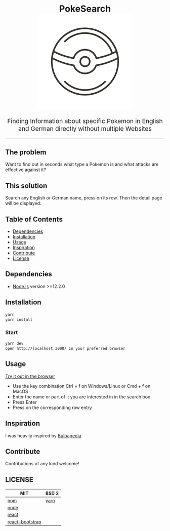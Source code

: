 <h1 align="center">
  PokeSearch
  <br>
  <img src="./src/icons/ball.svg" alt="Ball" title="PokeSearch logo" width="300">
</h1>
<p align="center" style="font-size: 1.2rem;">Finding Information about specific Pokemon in English and German directly without multiple Websites</p>
<hr />

## The problem

Want to find out in seconds what type a Pokemon is and what attacks are effective against it?

## This solution

Search any English or German name, press on its row. Then the detail page will be displayed.

## Table of Contents

-   [Dependencies](#dependencies)
-   [Installation](#installation)
-   [Usage](#usage)
-   [Inspiration](#inspiration)
-   [Contribute](#contribute)
-   [License](#license)

## Dependencies

-   [Node.js](https://nodejs.org/en/) version >=12.2.0

## Installation

```
yarn
yarn install
```

### Start

```
yarn dev
open http://localhost:3000/ in your preferred browser
```

## Usage

[Try it out in the browser](https://blankjr.github.io/pokesearch/)

-   Use the key combination Ctrl + f on Windows/Linux or Cmd + f on MacOS
-   Enter the name or part of it you are interested in in the search box
-   Press Enter
-   Press on the corresponding row entry

## Inspiration

I was heavily inspired by [Bulbapedia](https://bulbapedia.bulbagarden.net/wiki/list_of_pok%c3%a9mon_by_national_pok%c3%a9dex_number)

## Contribute

Contributions of any kind welcome!

## LICENSE

| MIT                                                   | BSD 2                        |
| ----------------------------------------------------- | ---------------------------- |
| [npm](https://www.npmjs.com/)                         | [yarn](https://yarnpkg.com/) |
| [node](https://nodejs.org)                            |                              |
| [react ](https://reactjs.org/)                        |                              |
| [react-bootstrap](https://react-bootstrap.github.io/) |                              |
